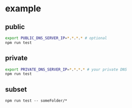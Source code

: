 # example

## public

```sh
export PUBLIC_DNS_SERVER_IP=*.*.*.* # optional
npm run test
```

## private
```sh
export PRIVATE_DNS_SERVER_IP=*.*.*.* # your private DNS
npm run test
```

## subset
```
npm run test -- someFolder/*
```